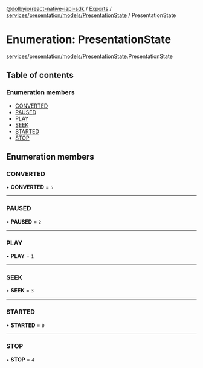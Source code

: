 [@dolbyio/react-native-iapi-sdk](../README.md) / [Exports](../modules.md) / [services/presentation/models/PresentationState](../modules/services_presentation_models_PresentationState.md) / PresentationState

# Enumeration: PresentationState

[services/presentation/models/PresentationState](../modules/services_presentation_models_PresentationState.md).PresentationState

## Table of contents

### Enumeration members

- [CONVERTED](services_presentation_models_PresentationState.PresentationState.md#converted)
- [PAUSED](services_presentation_models_PresentationState.PresentationState.md#paused)
- [PLAY](services_presentation_models_PresentationState.PresentationState.md#play)
- [SEEK](services_presentation_models_PresentationState.PresentationState.md#seek)
- [STARTED](services_presentation_models_PresentationState.PresentationState.md#started)
- [STOP](services_presentation_models_PresentationState.PresentationState.md#stop)

## Enumeration members

### CONVERTED

• **CONVERTED** = `5`

___

### PAUSED

• **PAUSED** = `2`

___

### PLAY

• **PLAY** = `1`

___

### SEEK

• **SEEK** = `3`

___

### STARTED

• **STARTED** = `0`

___

### STOP

• **STOP** = `4`
